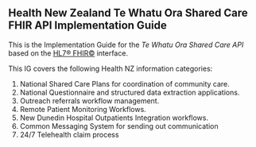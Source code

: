 ## Health New Zealand Te Whatu Ora Shared Care FHIR API Implementation Guide

This is the Implementation Guide for the *Te Whatu Ora Shared Care API* based on the [HL7® FHIR©](http://hl7.org/fhir) interface.  

This IG covers the following Health NZ information categories:

1. National Shared Care Plans for coordination of community care.
2. National Questionnaire and structured data extraction applications.
3. Outreach referrals workflow management.
4. Remote Patient Monitoring Workflows.
5. New Dunedin Hospital Outpatients Integration workflows.
6. Common Messaging System for sending out communication
7. 24/7 Telehealth claim process